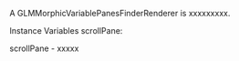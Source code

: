 A GLMMorphicVariablePanesFinderRenderer is xxxxxxxxx.Instance Variables	scrollPane:		<Object>scrollPane	- xxxxx